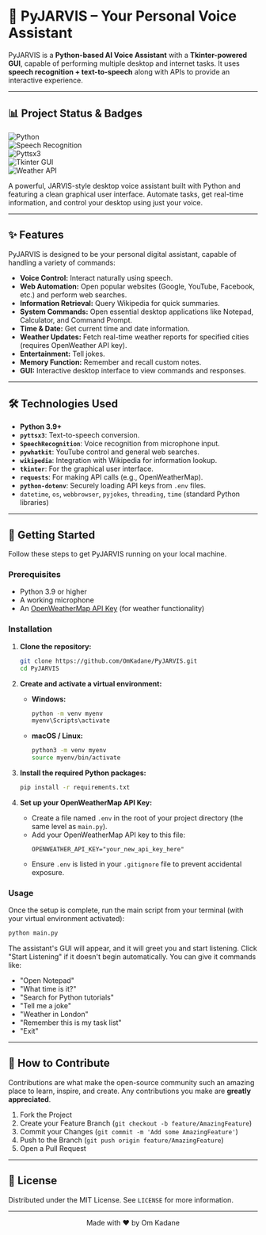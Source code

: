 # 🧠 PyJARVIS – Your Personal Voice Assistant  

PyJARVIS is a **Python-based AI Voice Assistant** with a **Tkinter-powered GUI**, capable of performing multiple desktop and internet tasks. It uses **speech recognition + text-to-speech** along with APIs to provide an interactive experience.

---

## 📊 Project Status & Badges  

![Python](https://img.shields.io/badge/Python-3.8+-blue.svg)  
![Speech Recognition](https://img.shields.io/badge/Uses-speech__recognition-orange.svg)  
![Pyttsx3](https://img.shields.io/badge/Powered%20By-pyttsx3-green.svg)  
![Tkinter GUI](https://img.shields.io/badge/GUI-Tkinter-red.svg)  
![Weather API](https://img.shields.io/badge/Feature-Weather%20Reports-lightblue.svg)

</div>

A powerful, JARVIS-style desktop voice assistant built with Python and featuring a clean graphical user interface. Automate tasks, get real-time information, and control your desktop using just your voice.

---

## ✨ Features

PyJARVIS is designed to be your personal digital assistant, capable of handling a variety of commands:

* **Voice Control:** Interact naturally using speech.
* **Web Automation:** Open popular websites (Google, YouTube, Facebook, etc.) and perform web searches.
* **Information Retrieval:** Query Wikipedia for quick summaries.
* **System Commands:** Open essential desktop applications like Notepad, Calculator, and Command Prompt.
* **Time & Date:** Get current time and date information.
* **Weather Updates:** Fetch real-time weather reports for specified cities (requires OpenWeather API key).
* **Entertainment:** Tell jokes.
* **Memory Function:** Remember and recall custom notes.
* **GUI:** Interactive desktop interface to view commands and responses.

---

## 🛠️ Technologies Used

* **Python 3.9+**
* **`pyttsx3`**: Text-to-speech conversion.
* **`SpeechRecognition`**: Voice recognition from microphone input.
* **`pywhatkit`**: YouTube control and general web searches.
* **`wikipedia`**: Integration with Wikipedia for information lookup.
* **`tkinter`**: For the graphical user interface.
* **`requests`**: For making API calls (e.g., OpenWeatherMap).
* **`python-dotenv`**: Securely loading API keys from `.env` files.
* `datetime`, `os`, `webbrowser`, `pyjokes`, `threading`, `time` (standard Python libraries)

---

## 🚀 Getting Started

Follow these steps to get PyJARVIS running on your local machine.

### Prerequisites

* Python 3.9 or higher
* A working microphone
* An [OpenWeatherMap API Key](https://openweathermap.org/api) (for weather functionality)

### Installation

1.  **Clone the repository:**
    ```sh
    git clone https://github.com/OmKadane/PyJARVIS.git
    cd PyJARVIS
    ```

2.  **Create and activate a virtual environment:**
    * **Windows:**
        ```sh
        python -m venv myenv
        myenv\Scripts\activate
        ```
    * **macOS / Linux:**
        ```sh
        python3 -m venv myenv
        source myenv/bin/activate
        ```

3.  **Install the required Python packages:**
    ```sh
    pip install -r requirements.txt
    ```

4.  **Set up your OpenWeatherMap API Key:**
    * Create a file named `.env` in the root of your project directory (the same level as `main.py`).
    * Add your OpenWeatherMap API key to this file:
        ```
        OPENWEATHER_API_KEY="your_new_api_key_here"
        ```
    * Ensure `.env` is listed in your `.gitignore` file to prevent accidental exposure.

### Usage

Once the setup is complete, run the main script from your terminal (with your virtual environment activated):

```sh
python main.py
```

The assistant's GUI will appear, and it will greet you and start listening. Click "Start Listening" if it doesn't begin automatically. You can give it commands like:

* "Open Notepad"
* "What time is it?"
* "Search for Python tutorials"
* "Tell me a joke"
* "Weather in London"
* "Remember this is my task list"
* "Exit"

---

## 🤝 How to Contribute

Contributions are what make the open-source community such an amazing place to learn, inspire, and create. Any contributions you make are **greatly appreciated**.

1.  Fork the Project
2.  Create your Feature Branch (`git checkout -b feature/AmazingFeature`)
3.  Commit your Changes (`git commit -m 'Add some AmazingFeature'`)
4.  Push to the Branch (`git push origin feature/AmazingFeature`)
5.  Open a Pull Request

---

## 📄 License

Distributed under the MIT License. See `LICENSE` for more information.

---

<div align="center">
Made with ❤️ by Om Kadane
</div>
